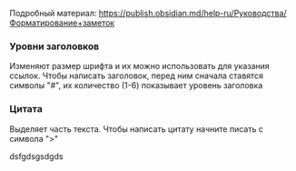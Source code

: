 Подробный материал: https://publish.obsidian.md/help-ru/Руководства/Форматирование+заметок

### Уровни заголовков
Изменяют размер шрифта и их можно использовать для указания ссылок. Чтобы написать заголовок, перед ним сначала ставятся символы "#", их количество (1-6) показывает уровень заголовка

### Цитата
Выделяет часть текста. Чтобы написать цитату начните писать с символа ">"

dsfgdsgsdgds